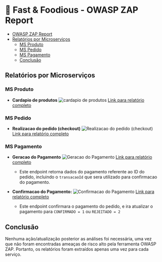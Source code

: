 # 🍔 Fast & Foodious - OWASP ZAP Report

- [OWASP ZAP Report](#owasp-zap-report)
- [Relatórios por Microserviços](#relatorios-por-microservicos)
  - [MS Produto](#ms-produtos)
  - [MS Pedido](#ms-pedido)
  - [MS Pagamento](#ms-pagamento)
  - [Conclusão](#conclusao)

## Relatórios por Microserviços

### MS Produto

- **Cardapio de produtos**
  ![cardapio de produtos](pgn/a-cardapio-produtos-2024-03-03-report.png)
  [Link para relatório completo](pdf/a-cardapio-produtos-2024-03-03-report.pdf)

### MS Pedido

- **Realizacao do pedido (checkout)**
  ![Realizacao do pedido (checkout)](pgn/b-realizacao-do-pedido-checkout-2024-03-03-report.png)
  [Link para relatório completo](pdf/b-realizacao-do-pedido-checkout-2024-03-03-report.pdf)

### MS Pagamento

- **Geracao do Pagamento**
  ![Geracao do Pagamento](pgn/c-geracao-do-pagamento-2024-03-03-report.png)
  [Link para relatório completo](pdf/c-geracao-do-pagamento-2024-03-03-report.pdf)

  - Este endpoint retorna dados do pagamento referente ao ID do pedido, incluindo o `transacaoId` que sera utilizado para confirmacao do pagamento.

- **Confirmacao do Pagamento:**
  ![Confirmacao do Pagamento](pgn/d-confirmacao-do-pagamento-2024-03-03-report.png)
  [Link para relatório completo](pdf/d-confirmacao-do-pagamento-2024-03-03-report.pdf)

  - Este endpoint confirmara o pagamento do pedido, e ira atualizar o pagamento para `CONFIRMADO = 1` ou `REJEITADO = 2`

## Conclusão

Nenhuma ação/atualização posterior as análises foi necessária, uma vez que não foram encontradas ameaças de risco alto pela ferramenta OWASP ZAP. Portanto, os relatórios foram extraídos apenas uma vez para cada serviço.
